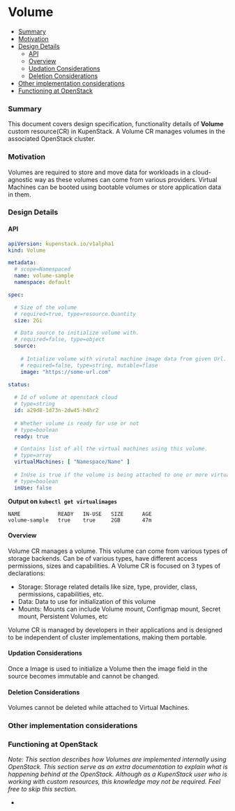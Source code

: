# Volume

* [Summary](#Summary)
* [Motivation](#Motivation)
* [Design Details](#Design-Details)
  * [API](#API)
  * [Overview](#Overview)
  * [Updation Considerations](#Updation-Considerations)
  * [Deletion Considerations](#Deletion-Considerations)
* [Other implementation considerations](#Other-implementation-considerations)
* [Functioning at OpenStack](#Functioning-at-OpenStack)

### Summary

This document covers design specification, functionality details of **Volume** custom resource(CR) in KupenStack. A Volume CR manages volumes in the associated OpenStack cluster.

### Motivation

Volumes are required to store and move data for workloads in a cloud-agnostic way as these volumes can come from various providers. Virtual Machines can be booted using bootable volumes or store application data in them.

### Design Details

#### API

```yaml
apiVersion: kupenstack.io/v1alpha1
kind: Volume

metadata:
  # scope=Namespaced
  name: volume-sample
  namespace: default

spec:

  # Size of the volume
  # required=true, type=resource.Quantity
  size: 2Gi

  # Data source to initialize volume with.
  # required=false, type=object
  source:
    
    # Intialize volume with virutal machine image data from given Url.
    # required=false, type=string, mutable=flase
    image: "https://some-url.com"

status:
  
  # Id of volume at openstack cloud
  # type=string
  id: a29d8-1d73n-2dw45-h4hr2
  
  # Whether volume is ready for use or not
  # type=boolean
  ready: true

  # Contains list of all the virtual machines using this volume.
  # type=array
  virtualMachines: [ "Namespace/Name" ]
  
  # InUse is true if the volume is being attached to one or more virtual machines.
  # type=boolean
  inUse: false
```

**Output on `kubectl get virtualimages`**

```
NAME            READY   IN-USE   SIZE      AGE
volume-sample   true    true     2GB       47m
```

#### Overview

Volume CR manages a volume. This volume can come from various types of storage backends. Can be of various types, have different access permissions, sizes and capabilities. A Volume CR is focused on 3 types of declarations:

* Storage: Storage related details like size, type, provider, class, permissions, capabilities, etc.
* Data: Data to use for initialization of this volume
* Mounts: Mounts can include Volume mount, Configmap mount, Secret mount, Persistent Volumes, etc 

Volume CR is managed by developers in their applications and is designed to be independent of cluster implementations, making them portable.

#### Updation Considerations

Once a Image is used to initialize a Volume then the image field in the source becomes immutable and cannot be changed.

#### Deletion Considerations

Volumes cannot be deleted while attached to Virtual Machines.

### Other implementation considerations

### Functioning at OpenStack

*Note: This section describes how Volumes are implemented internally using OpenStack. This section serve as an extra documentation to explain what is happening behind at the OpenStack. Although as a KupenStack user who is working with custom resources, this knowledge may not be required. Feel free to skip this section.*

* 

